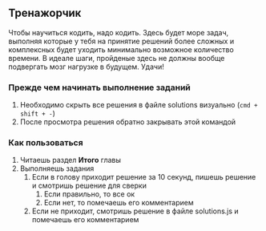 ## Тренажорчик

Чтобы научиться кодить, надо кодить. Здесь будет море задач, выполняя которые у тебя на принятие решений более сложных и комплексных будет уходить минимально возможное количество времени. В идеале шаги, пройденые здесь не должны вообще подвергать мозг нагрузке в будущем. Удачи!

### Прежде чем начинать выполнение заданий

1. Необходимо скрыть все решения в файле solutions визуально (`cmd + shift + -`)
2. После просмотра решения обратно закрывать этой командой

### Как пользоваться

1. Читаешь раздел **Итого** главы
2. Выполняешь задания
   1. Если в голову приходит решение за 10 секунд, пишешь решение и смотришь решение для сверки
      1. Если правильно, то все ок
      2. Если нет, то помечаешь его комментарием
   2. Если не приходит, смотришь решение в файле solutions.js и помечаешь его комментарием
